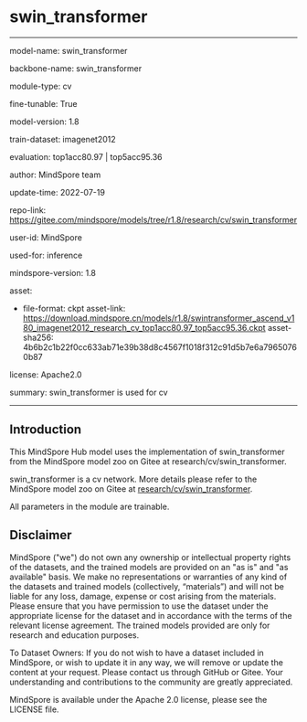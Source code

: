 # swin_transformer

---

model-name: swin_transformer

backbone-name: swin_transformer

module-type: cv

fine-tunable: True

model-version: 1.8

train-dataset: imagenet2012

evaluation: top1acc80.97 | top5acc95.36

author: MindSpore team

update-time: 2022-07-19

repo-link: <https://gitee.com/mindspore/models/tree/r1.8/research/cv/swin_transformer>

user-id: MindSpore

used-for: inference

mindspore-version: 1.8

asset:

-
    file-format: ckpt
    asset-link: <https://download.mindspore.cn/models/r1.8/swintransformer_ascend_v180_imagenet2012_research_cv_top1acc80.97_top5acc95.36.ckpt>
    asset-sha256: 4b6b2c1b22f0cc633ab71e39b38d8c4567f1018f312c91d5b7e6a79650760b87

license: Apache2.0

summary: swin_transformer is used for cv

---

## Introduction

This MindSpore Hub model uses the implementation of swin_transformer from the MindSpore model zoo on Gitee at research/cv/swin_transformer.

swin_transformer is a cv network. More details please refer to the MindSpore model zoo on Gitee at [research/cv/swin_transformer](https://gitee.com/mindspore/models/blob/r1.8/research/cv/swin_transformer/README_CN.md).

All parameters in the module are trainable.

## Disclaimer

MindSpore ("we") do not own any ownership or intellectual property rights of the datasets, and the trained models are provided on an "as is" and "as available" basis. We make no representations or warranties of any kind of the datasets and trained models (collectively, “materials”) and will not be liable for any loss, damage, expense or cost arising from the materials. Please ensure that you have permission to use the dataset under the appropriate license for the dataset and in accordance with the terms of the relevant license agreement. The trained models provided are only for research and education purposes.

To Dataset Owners: If you do not wish to have a dataset included in MindSpore, or wish to update it in any way, we will remove or update the content at your request. Please contact us through GitHub or Gitee. Your understanding and contributions to the community are greatly appreciated.

MindSpore is available under the Apache 2.0 license, please see the LICENSE file.
